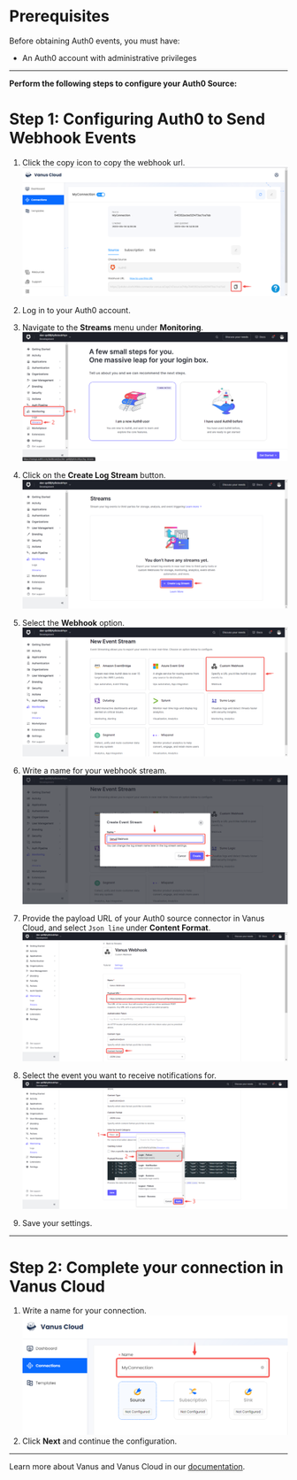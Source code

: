 #
# Prerequisites

Before obtaining Auth0 events, you must have:

- An Auth0 account with administrative privileges

---

**Perform the following steps to configure your Auth0 Source:**

# Step 1: Configuring Auth0 to Send Webhook Events

1. Click the copy icon to copy the webhook url.
   ![getLink](images/copy%20url.png)  

2. Log in to your Auth0 account.  

3. Navigate to the **Streams** menu under **Monitoring**.
![img.png](images/monitoring.png)  

4. Click on the **Create Log Stream** button.
   ![img_1.png](images/create%20log%20stream.png)  

5. Select the **Webhook** option.
   ![img_2.png](images/custom%20webhook.png)  

6. Write a name for your webhook stream.
![](images/name%20event%20stream.png)  

7. Provide the payload URL of your Auth0 source connector in Vanus Cloud, and select `Json line` under **Content Format**.
![](images/payload.png)  

8. Select the event you want to receive notifications for. 
![img.png](images/filter.png)  

9. Save your settings.

---

# Step 2: Complete your connection in Vanus Cloud

1. Write a name for your connection.
   ![](images/1.png)
2. Click **Next** and continue the configuration.

---

Learn more about Vanus and Vanus Cloud in our [documentation](https://docs.vanus.ai).
